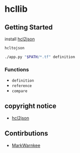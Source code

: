 # hcllib

## Getting Started

install [hcl2json](https://github.com/kvz/json2hcl)

```bash
hcltojson 
```

```bash
./app.py "$PATH/*.tf" definition
```

### Functions

- `definition`
- `reference`
- `compare`

## copyright notice

- [hcl2json](https://github.com/kvz/json2hcl)


## Contirbutions

- [MarkWarnkee](www.twitter.com/MarkWarneke)
